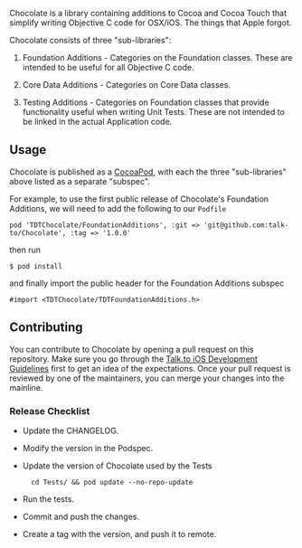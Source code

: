 Chocolate is a library containing additions to Cocoa and Cocoa Touch that
simplify writing Objective C code for OSX/iOS. The things that Apple forgot.

Chocolate consists of three "sub-libraries":

1. Foundation Additions - Categories on the Foundation classes. These
   are intended to be useful for all Objective C code.

2. Core Data Additions - Categories on Core Data classes.

3. Testing Additions - Categories on Foundation classes that provide
   functionality useful when writing Unit Tests. These are not
   intended to be linked in the actual Application code.

## Usage

Chocolate is published as a [CocoaPod][CocoaPods], with each the
three "sub-libraries" above listed as a separate "subspec".

For example, to use the first public release of Chocolate's Foundation Additions, we will need to add the following to our `Podfile`

    pod 'TDTChocolate/FoundationAdditions', :git => 'git@github.com:talk-to/Chocolate', :tag => '1.0.0'

then run

    $ pod install

and finally import the public header for the Foundation Additions subspec

    #import <TDTChocolate/TDTFoundationAdditions.h>

## Contributing

You can contribute to Chocolate by opening a pull request on this
repository. Make sure you go through the
[Talk.to iOS Development Guidelines][ios-guides] first to get an idea
of the expectations. Once your pull request is reviewed by one of the
maintainers, you can merge your changes into the mainline.

### Release Checklist

* Update the CHANGELOG.

* Modify the version in the Podspec.

* Update the version of Chocolate used by the Tests

        cd Tests/ && pod update --no-repo-update

* Run the tests.

* Commit and push the changes.

* Create a tag with the version, and push it to remote.

[CocoaPods]: http://cocoapods.org/
[ios-guides]: https://github.com/talk-to/ios-guides

